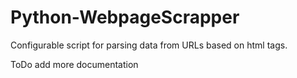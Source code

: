 # Python-WebpageScrapper

Configurable script for parsing data from URLs based on html tags.

ToDo add more documentation
